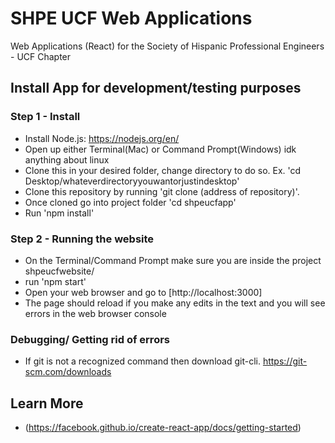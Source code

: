 # SHPE UCF Web Applications
Web Applications (React) for the Society of Hispanic Professional Engineers - UCF Chapter

## Install App for development/testing purposes

### Step 1 - Install
* Install Node.js: https://nodejs.org/en/
* Open up either Terminal(Mac) or Command Prompt(Windows) idk anything about linux
* Clone this in your desired folder, change directory to do so. Ex. 'cd Desktop/whateverdirectoryyouwantorjustindesktop'
* Clone this repository by running 'git clone (address of repository)'. 
* Once cloned go into project folder 'cd shpeucfapp'
* Run 'npm install'


### Step 2 - Running the website
* On the Terminal/Command Prompt make sure you are inside the project shpeucfwebsite/
* run 'npm start'
* Open your web browser and go to [http://localhost:3000]
* The page should reload if you make any edits in the text and you will see errors in the web browser console

### Debugging/ Getting rid of errors
* If git is not a recognized command then download git-cli. https://git-scm.com/downloads

## Learn More
* (https://facebook.github.io/create-react-app/docs/getting-started)